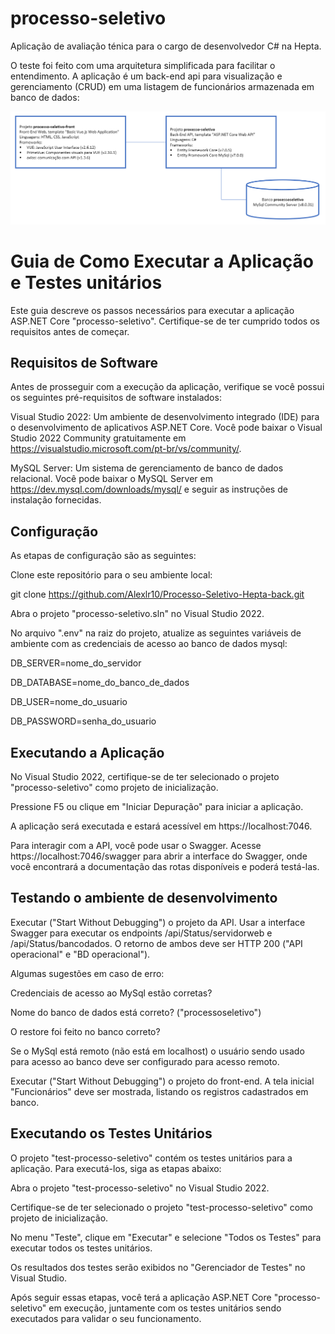 # processo-seletivo
Aplicação de avaliação ténica para o cargo de desenvolvedor C# na Hepta.

O teste foi feito com uma arquitetura simplificada para facilitar o entendimento. A aplicação é um back-end api para visualização e gerenciamento (CRUD) em uma listagem de funcionários armazenada em banco de dados:

![arquitetura1](arquitetura1.png)

# Guia de Como Executar a Aplicação e Testes unitários
Este guia descreve os passos necessários para executar a aplicação ASP.NET Core "processo-seletivo". Certifique-se de ter cumprido todos os requisitos antes de começar.

## Requisitos de Software
Antes de prosseguir com a execução da aplicação, verifique se você possui os seguintes pré-requisitos de software instalados:

Visual Studio 2022: Um ambiente de desenvolvimento integrado (IDE) para o desenvolvimento de aplicativos ASP.NET Core. Você pode baixar o Visual Studio 2022 Community gratuitamente em https://visualstudio.microsoft.com/pt-br/vs/community/.

MySQL Server: Um sistema de gerenciamento de banco de dados relacional. Você pode baixar o MySQL Server em https://dev.mysql.com/downloads/mysql/ e seguir as instruções de instalação fornecidas.

## Configuração
As etapas de configuração são as seguintes:

Clone este repositório para o seu ambiente local:

git clone https://github.com/Alexlr10/Processo-Seletivo-Hepta-back.git

Abra o projeto "processo-seletivo.sln" no Visual Studio 2022.

No arquivo ".env" na raiz do projeto, atualize as seguintes variáveis de ambiente com as credenciais de acesso ao banco de dados mysql:

DB_SERVER=nome_do_servidor

DB_DATABASE=nome_do_banco_de_dados

DB_USER=nome_do_usuario

DB_PASSWORD=senha_do_usuario

## Executando a Aplicação

No Visual Studio 2022, certifique-se de ter selecionado o projeto "processo-seletivo" como projeto de inicialização.

Pressione F5 ou clique em "Iniciar Depuração" para iniciar a aplicação.

A aplicação será executada e estará acessível em https://localhost:7046.

Para interagir com a API, você pode usar o Swagger. Acesse https://localhost:7046/swagger para abrir a interface do Swagger, onde você encontrará a documentação das rotas disponíveis e poderá testá-las.

## Testando o ambiente de desenvolvimento
Executar ("Start Without Debugging") o projeto da API. Usar a interface Swagger para executar os endpoints /api/Status/servidorweb e /api/Status/bancodados. O retorno de ambos deve ser HTTP 200 ("API operacional" e "BD operacional").

Algumas sugestões em caso de erro:

Credenciais de acesso ao MySql estão corretas?

Nome do banco de dados está correto? ("processoseletivo")

O restore foi feito no banco correto?

Se o MySql está remoto (não está em localhost) o usuário sendo usado para acesso ao banco deve ser configurado para acesso remoto.

Executar ("Start Without Debugging") o projeto do front-end. A tela inicial "Funcionários" deve ser mostrada, listando os registros cadastrados em banco.

## Executando os Testes Unitários
O projeto "test-processo-seletivo" contém os testes unitários para a aplicação. Para executá-los, siga as etapas abaixo:

Abra o projeto "test-processo-seletivo" no Visual Studio 2022.

Certifique-se de ter selecionado o projeto "test-processo-seletivo" como projeto de inicialização.

No menu "Teste", clique em "Executar" e selecione "Todos os Testes" para executar todos os testes unitários.

Os resultados dos testes serão exibidos no "Gerenciador de Testes" no Visual Studio.

Após seguir essas etapas, você terá a aplicação ASP.NET Core "processo-seletivo" em execução, juntamente com os testes unitários sendo executados para validar o seu funcionamento.